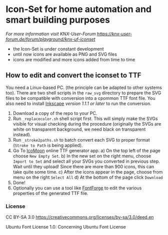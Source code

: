 # Icon-Set for home automation and smart building purposes
*For more information visit KNX-User-Forum
https://knx-user-forum.de/forum/playground/knx-uf-iconset*

* the Icon-Set is under constant development
* until now icons are available as PNG and SVG files
* icons are modified and more icons added from time to time

## How to edit and convert the iconset to TTF
You need a Linux-based PC. (the principle can be adapted to other systems too). There are two shell scripts in the `raw_svg` directory to prepare the SVG files to be compatible with conversion into a cpommon TTF font file. You also need to install [Inkscape](https://inkscape.org/) *version 1.1.1 or later* to run the conversion.

1. Download a copy of the repo to your PC.
2. Run `_replacecolor.sh` shell script first. This will simply make the SVGs visible for visual checking during the procedure (originally the SVGs are white on transparent background, we need black on transparent instead).
3. Run `_stroke2paths.sh` to batch convert each SVG to proper format (`Stroke to Path` is being applied).
4. Go To [IcoMoon](https://icomoon.io/app) online TTF generator app. 
  a) On the top left of the page choose `New Empty Set`. 
  b) In the new set on the right menu, choose `Import to Set` and select all your SVGs you converted in previous step. Wait until they upload! Since there are more than 900 icons, this can take quite some time. 
  c) After the icons appear in the page, choose from menu on the right `Select All`
  d) At the bottom of the page click `Download`
5. Done!
6. Optionally you can use a tool like [FontForge](https://fontforge.org) to edit the various properties of the generated TTF file.

### License
CC BY-SA 3.0
https://creativecommons.org/licenses/by-sa/3.0/deed.en

Ubuntu Font License 1.0:
Concerning Ubuntu Font License
